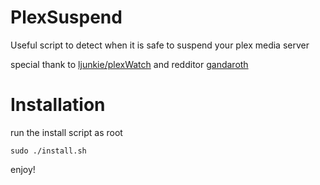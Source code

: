 # PlexSuspend
Useful script to detect when it is safe to suspend your plex media server

special thank to [ljunkie/plexWatch](https://github.com/ljunkie/plexWatch) and redditor [gandaroth](https://www.reddit.com/r/PleX/comments/2vyzh8/plex_server_sleep_when_not_being_used_wake_up/)

# Installation
run the install script as root 
```
sudo ./install.sh
```
enjoy!
